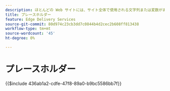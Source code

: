 ```yaml
---
description: ほとんどの Web サイトには、サイト全体で使用される文字列または変数があります。 特に、複数の言語をサポートする必要があるサイトでは、そのような値をハードコードするのは適切ではありません。 代わりに、プレースホルダーを使用し、一元的に管理できます。
title: プレースホルダー
feature: Edge Delivery Services
source-git-commit: 80d974c23cb3dd7c0844b4d2cec2b608ff813438
workflow-type: tm+mt
source-wordcount: '45'
ht-degree: 0%

---
```


# プレースホルダー

{{$include 436ab1a2-cdfe-47f8-89a0-b9bc5586bb7f}}